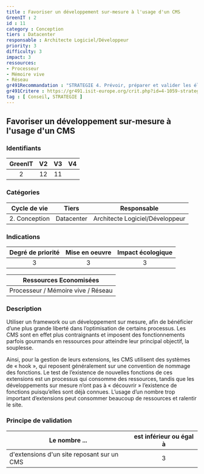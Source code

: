 ```yaml
---
title : Favoriser un développement sur-mesure à l'usage d'un CMS
GreenIT : 2
id : 11
category : Conception
tiers : Datacenter
responsable : Architecte Logiciel/Développeur
priority: 3
difficulty: 3
impact: 3
ressources:
- Processeur
- Mémoire vive
- Réseau
gr491Recommandation : "STRATEGIE 4. Prévoir, préparer et valider les éléments techniques du projet pour la conformité avec le Numérique Responsable"
gr491Critere : https://gr491.isit-europe.org/crit.php?id=4-1059-strategie-dans-les-choix-buy/build-la-dimension-nr
tag : [ Conseil, STRATEGIE ]
---
```


## Favoriser un développement sur-mesure à l'usage d'un CMS

### Identifiants

| GreenIT |  V2  |  V3  |  V4  |
|:-------:|:----:|:----:|:----:|
|   2   | 12  | 11  |      |

### Catégories

| Cycle de vie |  Tiers  |  Responsable  |
|:---------:|:----:|:----:|
| 2. Conception | Datacenter | Architecte Logiciel/Développeur |

### Indications

| Degré de priorité |      Mise en oeuvre       |  Impact écologique    |
|:-------------------:|:-------------------------:|:---------------------:|
| 3 | 3 | 3 |

|Ressources Economisées                                      |
|:----------------------------------------------------------:|
|  Processeur / Mémoire vive / Réseau  |

### Description

Utiliser un framework ou un développement sur mesure, afin de bénéficier d’une plus grande liberté dans l’optimisation de certains processus.
Les CMS sont en effet plus contraignants et imposent des fonctionnements parfois gourmands en ressources pour atteindre leur principal objectif, la souplesse.

Ainsi, pour la gestion de leurs extensions, les CMS utilisent des systèmes de « hook », qui reposent généralement sur une convention de nommage des fonctions.
Le test de l’existence de nouvelles fonctions de ces extensions est un processus qui consomme des ressources, tandis que les développements sur mesure n’ont pas à « découvrir » l’existence de fonctions puisqu’elles sont déjà connues. L’usage d’un nombre trop important d’extensions peut consommer beaucoup de ressources et ralentir le site.

### Principe de validation

| Le nombre ...     | est inférieur ou égal à   |  
|-------------------|:-------------------------:|
| d'extensions d'un site reposant sur un CMS  | 3  |
